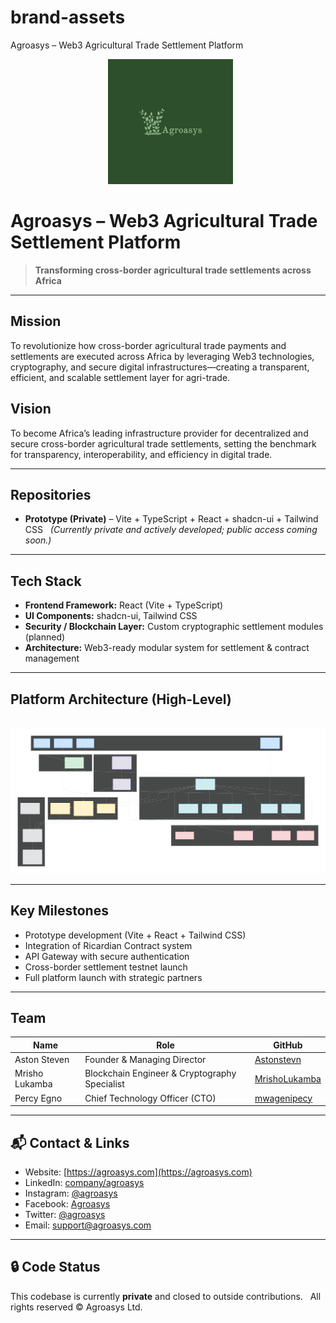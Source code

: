 # brand-assets
Agroasys – Web3 Agricultural Trade Settlement Platform
<p align="center">
  <img src="brandmark-design (7).png" width="200" alt="Agroasys Logo">
</p>

# Agroasys – Web3 Agricultural Trade Settlement Platform

> **Transforming cross-border agricultural trade settlements across Africa**

---

##  Mission
To revolutionize how cross-border agricultural trade payments and settlements are executed across Africa by leveraging Web3 technologies, cryptography, and secure digital infrastructures—creating a transparent, efficient, and scalable settlement layer for agri-trade.

##  Vision
To become Africa’s leading infrastructure provider for decentralized and secure cross-border agricultural trade settlements, setting the benchmark for transparency, interoperability, and efficiency in digital trade.

---

##  Repositories
- **Prototype (Private)** – Vite + TypeScript + React + shadcn-ui + Tailwind CSS  
*(Currently private and actively developed; public access coming soon.)*

---

##  Tech Stack
- **Frontend Framework:** React (Vite + TypeScript)  
- **UI Components:** shadcn-ui, Tailwind CSS  
- **Security / Blockchain Layer:** Custom cryptographic settlement modules (planned)  
- **Architecture:** Web3-ready modular system for settlement & contract management  

---

##  Platform Architecture (High-Level)

<p align="center">
  <img src="Architecture-overview.svg" alt="Agroasys Platform Architecture">
</p>

---

##  Key Milestones
-  Prototype development (Vite + React + Tailwind CSS)  
-  Integration of Ricardian Contract system  
-  API Gateway with secure authentication  
-  Cross-border settlement testnet launch  
-  Full platform launch with strategic partners  

---

##  Team
| Name | Role | GitHub |
|-------|------|--------|
| Aston Steven | Founder & Managing Director | [Astonstevn](https://github.com/Astonstevn) |
| Mrisho Lukamba | Blockchain Engineer & Cryptography Specialist | [MrishoLukamba](https://github.com/MrishoLukamba) |
| Percy Egno | Chief Technology Officer (CTO) | [mwagenipecy](https://github.com/mwagenipecy) |

---

## 📬 Contact & Links
-  Website: [https://agroasys.com](https://agroasys.com)
-  LinkedIn: [company/agroasys](https://linkedin.com/company/agroasys)
-  Instagram: [@agroasys](https://www.instagram.com/agroasys)
-  Facebook: [Agroasys](https://www.facebook.com/agroasys)
-  Twitter: [@agroasys](https://www.twitter.com/agroasys)
-   Email: [support@agroasys.com](mailto:support@agroasys.com)

---

## 🔒 Code Status
This codebase is currently **private** and closed to outside contributions.  
All rights reserved © Agroasys Ltd.
